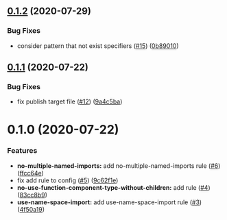 ## [0.1.2](https://github.com/hrbrain/eslint-plugin/compare/v0.1.1...v0.1.2) (2020-07-29)


### Bug Fixes

* consider pattern that not exist specifiers ([#15](https://github.com/hrbrain/eslint-plugin/issues/15)) ([0b89010](https://github.com/hrbrain/eslint-plugin/commit/0b890105502802efdf2cf70f3cc4de35f591807f))



## [0.1.1](https://github.com/hrbrain/eslint-plugin/compare/v0.1.0...v0.1.1) (2020-07-22)


### Bug Fixes

* fix publish target file ([#12](https://github.com/hrbrain/eslint-plugin/issues/12)) ([9a4c5ba](https://github.com/hrbrain/eslint-plugin/commit/9a4c5ba76edab753f9c5d1549bf080706b9364ed))



# 0.1.0 (2020-07-22)


### Features

* **no-multiple-named-imports:** add no-multiple-named-imports rule ([#6](https://github.com/hrbrain/eslint-plugin/issues/6)) ([ffcc64e](https://github.com/hrbrain/eslint-plugin/commit/ffcc64e4b0a11a92e8de99780013db8e40e00967))
* fix add rule to config ([#5](https://github.com/hrbrain/eslint-plugin/issues/5)) ([9c62f1e](https://github.com/hrbrain/eslint-plugin/commit/9c62f1e1abcaf6670f211c8df2080798491c2411))
* **no-use-function-component-type-without-children:** add rule ([#4](https://github.com/hrbrain/eslint-plugin/issues/4)) ([83cc8b9](https://github.com/hrbrain/eslint-plugin/commit/83cc8b9113c094231892c2648c3fd5fcb32b0d0b))
* **use-name-space-import:** add use-name-space-import rule ([#3](https://github.com/hrbrain/eslint-plugin/issues/3)) ([4f50a19](https://github.com/hrbrain/eslint-plugin/commit/4f50a19db11eb59d6bdd7faccf408d6bf0b03801))



